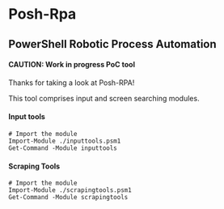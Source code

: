 # Posh-Rpa  
## PowerShell Robotic Process Automation  
#### CAUTION: Work in progress PoC tool  

Thanks for taking a look at Posh-RPA!  

This tool comprises input and screen searching modules.

#### Input tools
```  
# Import the module
Import-Module ./inputtools.psm1
Get-Command -Module inputtools
```  

#### Scraping Tools
```  
# Import the module
Import-Module ./scrapingtools.psm1
Get-Command -Module scrapingtools
```  
